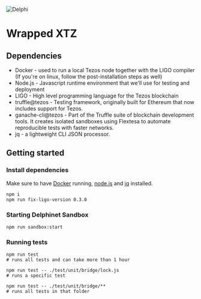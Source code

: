 ![Delphi](https://github.com/stove-labs/wrapped-xtz/workflows/Delphi/badge.svg?branch=dev)

# Wrapped XTZ

## Dependencies

* Docker - used to run a local Tezos node together with the LIGO compiler (If you're on linux, follow the post-installation steps as well)
* Node.js - Javascript runtime environment that we'll use for testing and deployment
* LIGO - High level programming language for the Tezos blockchain
* truffle@tezos - Testing framework, originally built for Ethereum that now includes support for Tezos.
* ganache-cli@tezos - Part of the Truffle suite of blockchain development tools. It creates isolated sandboxes using Flextesa to automate reproducible tests with faster networks.
* jq - a lightweight CLI JSON processor.

## Getting started

### Install dependencies

Make sure to have [Docker](https://www.docker.com) running, [node.js](https://nodejs.org) and [jq](https://stedolan.github.io/jq/) installed.

```
npm i
npm run fix-ligo-version 0.3.0
```

### Starting Delphinet Sandbox

```
npm run sandbox:start
```

### Running tests

```
npm run test
# runs all tests and can take more than 1 hour

npm run test -- ./test/unit/bridge/lock.js
# runs a specific test

npm run test -- ./test/unit/bridge/**
# runs all tests in that folder
```
